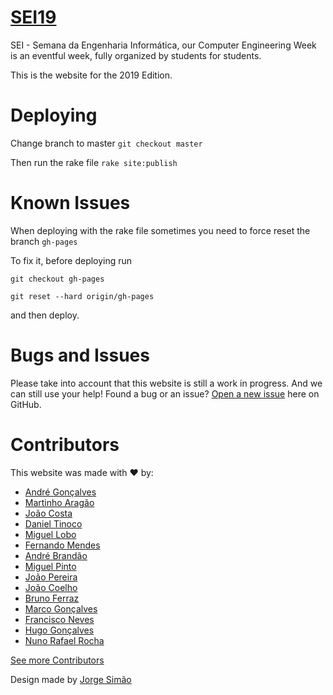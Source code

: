 # [SEI19](https://github.com/cesium/2019.seium.org)

SEI - Semana da Engenharia Informática, our Computer Engineering Week is an eventful week, fully organized by students for students.

This is the website for the 2019 Edition.

# Deploying
Change branch to master `git checkout master`

Then run the rake file  `rake site:publish`

# Known Issues
When deploying with the rake file sometimes you need to force reset the branch `gh-pages`

To fix it, before deploying run

`git checkout gh-pages`

`git reset --hard origin/gh-pages`

and then deploy.

# Bugs and Issues

Please take into account that this website is still a work in progress. And we can still use your help!
Found a bug or an issue? [Open a new issue](https://github.com/cesium/2018.seium.org/issues) here on GitHub.

# Contributors

This website was made with :heart: by:

* [André Gonçalves](https://github.com/Simbs38)
* [Martinho Aragão](https://github.com/martinhoaragao)
* [João Costa](https://github.com/joaofcosta)
* [Daniel Tinoco](https://github.com/0urobor0s)
* [Miguel Lobo](https://github.com/MLobo1997)
* [Fernando Mendes](https://github.com/frmendes)
* [André Brandão](https://github.com/andrebrandao21)
* [Miguel Pinto](https://github.com/miguelpinto98)
* [João Pereira](https://github.com/jcp19)
* [João Coelho](https://github.com/joao-coelho)
* [Bruno Ferraz](https://github.com/brunomaf)
* [Marco Gonçalves](https://github.com/Barca88)
* [Francisco Neves](https://github.com/fntneves)
* [Hugo Gonçalves](https://github.com/Hugainz)
* [Nuno Rafael Rocha](https://github.com/nunorafaelrocha)

[See more Contributors](https://github.com/cesium/2018.seium.org/graphs/contributors)

Design made by [Jorge Simão](https://www.linkedin.com/in/jorgepedrosimao)

